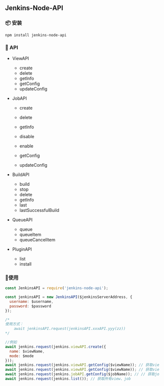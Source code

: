## Jenkins-Node-API

### 📦 安装

```bash
npm install jenkins-node-api
```

### 📃 API

- ViewAPI

  - create
  - delete
  - getInfo
  - getConfig
  - updateConfig

- JobAPI

  - create
  - delete
  - getInfo
  - disable
  - enable

  - getConfig
  - updateConfig

- BuildAPI

  - build
  - stop
  - delete
  - getInfo
  - last
  - lastSuccessfulBuild

- QueueAPI

  - queue
  - queueItem
  - queueCancelItem

- PluginAPI

  - list
  - install

### 🔨使用

```js
const JenkinsAPI = require('jenkins-node-api');

const jenkinsAPI = new JenkinsAPI($jenkinsServerAddress, {
  username: $username,
  password: $password
});

/*
使用方式：
	await jenkinsAPI.request(jenkinsAPI.xxxAPI.yyy(zz))
*/

//例如
await jenkins.request(jenkins.viewAPI.create({
  name: $viewName,
  mode: $mode
}));
await jenkins.request(jenkins.viewAPI.getConfig($viewName)); // 获取view信息
await jenkins.request(jenkins.viewAPI.getConfig($viewName)); // 获取view配置
await jenkins.request(jenkins.jobAPI.getConfig($jobName)); // // 获取job配置
await jenkins.request(jenkins.list()); // 获取所有view、job
```

